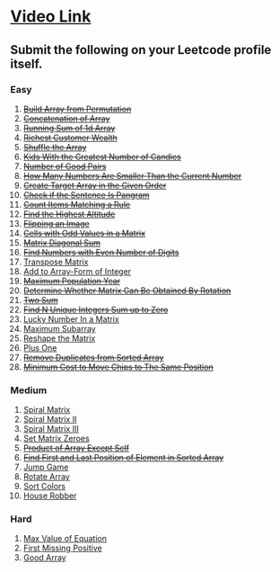 # [Video Link](https://youtu.be/n60Dn0UsbEk)

## Submit the following on your Leetcode profile itself.

### Easy
1. ~~[Build Array from Permutation](https://leetcode.com/problems/build-array-from-permutation/)~~
2. ~~[Concatenation of Array](https://leetcode.com/problems/concatenation-of-array/)~~
3. ~~[Running Sum of 1d Array](https://leetcode.com/problems/running-sum-of-1d-array/)~~
4. ~~[Richest Customer Wealth](https://leetcode.com/problems/richest-customer-wealth/)~~
5. ~~[Shuffle the Array](https://leetcode.com/problems/shuffle-the-array/)~~
6. ~~[Kids With the Greatest Number of Candies](https://leetcode.com/problems/kids-with-the-greatest-number-of-candies/)~~
7. ~~[Number of Good Pairs](https://leetcode.com/problems/number-of-good-pairs/)~~
8. ~~[How Many Numbers Are Smaller Than the Current Number](https://leetcode.com/problems/how-many-numbers-are-smaller-than-the-current-number/)~~
9. ~~[Create Target Array in the Given Order](https://leetcode.com/problems/create-target-array-in-the-given-order/)~~
10. ~~[Check if the Sentence Is Pangram](https://leetcode.com/problems/check-if-the-sentence-is-pangram/)~~
11. ~~[Count Items Matching a Rule](https://leetcode.com/problems/count-items-matching-a-rule/)~~
12. ~~[Find the Highest Altitude](https://leetcode.com/problems/find-the-highest-altitude/)~~
13. ~~[Flipping an Image](https://leetcode.com/problems/flipping-an-image/)~~
14. ~~[Cells with Odd Values in a Matrix](https://leetcode.com/problems/cells-with-odd-values-in-a-matrix/)~~
15. ~~[Matrix Diagonal Sum](https://leetcode.com/problems/matrix-diagonal-sum/)~~
16. ~~[Find Numbers with Even Number of Digits](https://leetcode.com/problems/find-numbers-with-even-number-of-digits/)~~
17. [Transpose Matrix](https://leetcode.com/problems/transpose-matrix/)
18. [Add to Array-Form of Integer](https://leetcode.com/problems/add-to-array-form-of-integer/)
19. ~~[Maximum Population Year](https://leetcode.com/problems/maximum-population-year/)~~
20. ~~[Determine Whether Matrix Can Be Obtained By Rotation](https://leetcode.com/problems/determine-whether-matrix-can-be-obtained-by-rotation/)~~
21. ~~[Two Sum](https://leetcode.com/problems/two-sum/)~~
22. ~~[Find N Unique Integers Sum up to Zero](https://leetcode.com/problems/find-n-unique-integers-sum-up-to-zero/)~~
23. [Lucky Number In a Matrix](https://leetcode.com/problems/lucky-numbers-in-a-matrix/)
24. [Maximum Subarray](https://leetcode.com/problems/maximum-subarray/)
25. [Reshape the Matrix](https://leetcode.com/problems/reshape-the-matrix/)
26. [Plus One](https://leetcode.com/problems/plus-one/)
27. ~~[Remove Duplicates from Sorted Array](https://leetcode.com/problems/remove-duplicates-from-sorted-array/)~~
28. ~~[Minimum Cost to Move Chips to The Same Position](https://leetcode.com/problems/minimum-cost-to-move-chips-to-the-same-position/)~~

### Medium
1. [Spiral Matrix](https://leetcode.com/problems/spiral-matrix/)
2. [Spiral Matrix II](https://leetcode.com/problems/spiral-matrix-ii/)
3. [Spiral Matrix III](https://leetcode.com/problems/spiral-matrix-iii/)
4. [Set Matrix Zeroes](https://leetcode.com/problems/set-matrix-zeroes/)
5. ~~[Product of Array Except Self](https://leetcode.com/problems/product-of-array-except-self/)~~
6. ~~[Find First and Last Position of Element in Sorted Array](https://leetcode.com/problems/find-first-and-last-position-of-element-in-sorted-array/)~~
7. [Jump Game](https://leetcode.com/problems/jump-game/)
8. [Rotate Array](https://leetcode.com/problems/rotate-array/)
9. [Sort Colors](https://leetcode.com/problems/sort-colors/)
10. [House Robber](https://leetcode.com/problems/house-robber/)

### Hard
1. [Max Value of Equation](https://leetcode.com/problems/max-value-of-equation/)
2. [First Missing Positive](https://leetcode.com/problems/first-missing-positive/)
3. [Good Array](https://leetcode.com/problems/check-if-it-is-a-good-array/)
